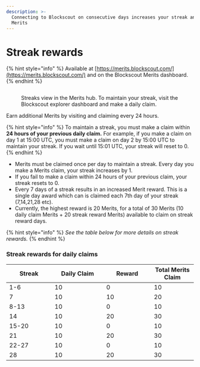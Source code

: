 ```yaml
---
description: >-
  Connecting to Blockscout on consecutive days increases your streak and your
  Merits
---
```


# Streak rewards

{% hint style="info" %}
Available at [https://merits.blockscout.com/](https://merits.blockscout.com/) and on the Blockscout Merits dashboard.
{% endhint %}

<figure><img src="../../.gitbook/assets/merits-hub.png" alt=""><figcaption><p>Streaks view in the Merits hub. To maintain your streak, visit the Blockscout explorer dashboard and make a daily claim.</p></figcaption></figure>

Earn additional Merits by visiting and claiming every 24 hours.&#x20;

{% hint style="info" %}
To maintain a streak, you must make a claim within **24 hours of your previous daily claim.** For example, if you make a claim on day 1 at 15:00 UTC, you must make a claim on day 2 by 15:00 UTC to maintain your streak. If you wait until 15:01 UTC, your streak will reset to 0.
{% endhint %}

* Merits must be claimed once per day to maintain a streak. Every day you make a Merits claim, your streak increases by 1.&#x20;
* If you fail to make a claim within 24 hours of your previous claim, your streak resets to 0.&#x20;
* Every 7 days of a streak results in an increased Merit reward. This is a single day award which can is claimed each 7th day of your streak (7,14,21,28 etc).&#x20;
* Currently, the highest reward is 20 Merits, for a total of 30 Merits (10 daily claim Merits + 20 streak reward Merits) available to claim on streak reward days.

{% hint style="info" %}
_See the table below for more details on streak rewards._
{% endhint %}

### Streak rewards for daily claims

<table><thead><tr><th width="106">Streak</th><th width="123">Daily Claim</th><th width="112">Reward</th><th>Total Merits Claim</th></tr></thead><tbody><tr><td>1-6</td><td>10</td><td>0</td><td>10</td></tr><tr><td>7</td><td>10</td><td>10</td><td>20</td></tr><tr><td>8-13</td><td>10</td><td>0</td><td>10</td></tr><tr><td>14</td><td>10</td><td>20</td><td>30</td></tr><tr><td>15-20</td><td>10</td><td>0</td><td>10</td></tr><tr><td>21</td><td>10</td><td>20</td><td>30</td></tr><tr><td>22-27</td><td>10</td><td>0</td><td>10</td></tr><tr><td>28</td><td>10</td><td>20</td><td>30</td></tr></tbody></table>

